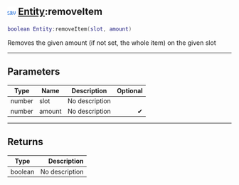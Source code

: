 ## ![server](../../.gitbook/assets/server.png) [Entity](https://iaswiki.rawr.dev/readme/entity):removeItem

```lua
boolean Entity:removeItem(slot, amount)
```

Removes the given amount (if not set, the whole item) on the given slot

------
## Parameters

| Type   | Name | Description | Optional |
| ------ | ---- | ----------- | -------: |
| number | slot | No description |  |
| number | amount | No description | ✔ |


------
## Returns

| Type   | Description |
| ------ | ----------: |
| boolean | No description |

